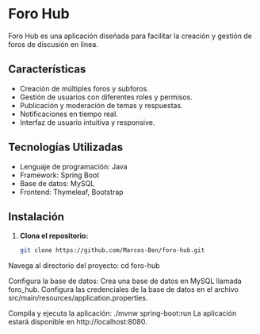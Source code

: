 # Foro Hub

Foro Hub es una aplicación diseñada para facilitar la creación y gestión de foros de discusión en línea.

## Características

- Creación de múltiples foros y subforos.
- Gestión de usuarios con diferentes roles y permisos.
- Publicación y moderación de temas y respuestas.
- Notificaciones en tiempo real.
- Interfaz de usuario intuitiva y responsive.

## Tecnologías Utilizadas

- Lenguaje de programación: Java
- Framework: Spring Boot
- Base de datos: MySQL
- Frontend: Thymeleaf, Bootstrap

## Instalación

1. **Clona el repositorio:**

   ```bash
   git clone https://github.com/Marcos-Ben/foro-hub.git
   
Navega al directorio del proyecto:
cd foro-hub

Configura la base de datos:
Crea una base de datos en MySQL llamada foro_hub.
Configura las credenciales de la base de datos en el archivo src/main/resources/application.properties.

Compila y ejecuta la aplicación:
./mvnw spring-boot:run
La aplicación estará disponible en http://localhost:8080.

